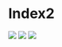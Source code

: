 # Index2
[![](https://tokei.rs/b1/github/ChronesDev/Index2)](https://github.com/ChronesDev/Index2)
[![](https://tokei.rs/b1/github/ChronesDev/Index2?category=files)](https://github.com/ChronesDev/Index2)
[![](https://tokei.rs/b1/github/ChronesDev/Index2?category=code)](https://github.com/ChronesDev/Index2)

